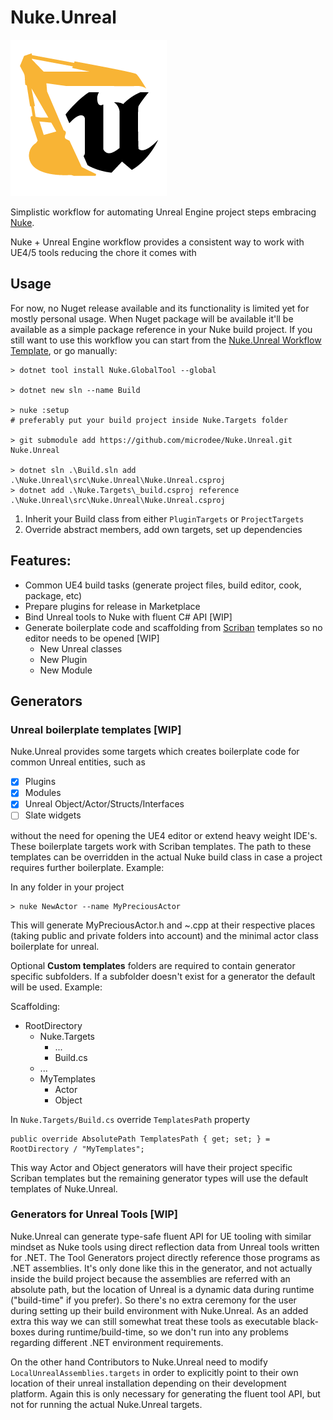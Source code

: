 # Nuke.Unreal
![](docs/nu_logo-250.png)

Simplistic workflow for automating Unreal Engine project steps embracing [Nuke](https://nuke.build).

Nuke + Unreal Engine workflow provides a consistent way to work with UE4/5 tools reducing the chore it comes with 

## Usage

For now, no Nuget release available and its functionality is limited yet for mostly personal usage. When Nuget package will be available it'll be available as a simple package reference in your Nuke build project. If you still want to use this workflow you can start from the [Nuke.Unreal Workflow Template](https://github.com/microdee/Nuke.Unreal.WorkflowTemplate), or go manually:

```
> dotnet tool install Nuke.GlobalTool --global

> dotnet new sln --name Build

> nuke :setup
# preferably put your build project inside Nuke.Targets folder

> git submodule add https://github.com/microdee/Nuke.Unreal.git Nuke.Unreal

> dotnet sln .\Build.sln add .\Nuke.Unreal\src\Nuke.Unreal\Nuke.Unreal.csproj
> dotnet add .\Nuke.Targets\_build.csproj reference .\Nuke.Unreal\src\Nuke.Unreal\Nuke.Unreal.csproj
```

1. Inherit your Build class from either `PluginTargets` or `ProjectTargets`
2. Override abstract members, add own targets, set up dependencies

## Features:
* Common UE4 build tasks (generate project files, build editor, cook, package, etc)
* Prepare plugins for release in Marketplace
* Bind Unreal tools to Nuke with fluent C# API \[WIP\]
* Generate boilerplate code and scaffolding from [Scriban](https://github.com/scriban/scriban) templates so no editor needs to be opened \[WIP\]
  * New Unreal classes
  * New Plugin
  * New Module

## Generators

### Unreal boilerplate templates \[WIP\]

Nuke.Unreal provides some targets which creates boilerplate code for common Unreal entities, such as

* [x] Plugins
* [x] Modules
* [x] Unreal Object/Actor/Structs/Interfaces
* [ ] Slate widgets

without the need for opening the UE4 editor or extend heavy weight IDE's. These boilerplate targets work with Scriban templates. The path to these templates can be overridden in the actual Nuke build class in case a project requires further boilerplate. Example:

In any folder in your project
```
> nuke NewActor --name MyPreciousActor
```

This will generate MyPreciousActor.h and ~.cpp at their respective places (taking public and private folders into account) and the minimal actor class boilerplate for unreal.

Optional **Custom templates** folders are required to contain generator specific subfolders. If a subfolder doesn't exist for a generator the default will be used. Example:

Scaffolding:
* RootDirectory
  * Nuke.Targets
    * ...
    * Build.cs
  * ...
  * MyTemplates
    * Actor
    * Object

In `Nuke.Targets/Build.cs` override `TemplatesPath` property
```CSharp
public override AbsolutePath TemplatesPath { get; set; } = RootDirectory / "MyTemplates";
```

This way Actor and Object generators will have their project specific Scriban templates but the remaining generator types will use the default templates of Nuke.Unreal. 

### Generators for Unreal Tools \[WIP\]

Nuke.Unreal can generate type-safe fluent API for UE tooling with similar mindset as Nuke tools using direct reflection data from Unreal tools written for .NET. The Tool Generators project directly reference those programs as .NET assemblies. It's only done like this in the generator, and not actually inside the build project because the assemblies are referred with an absolute path, but the location of Unreal is a dynamic data during runtime ("build-time" if you prefer). So there's no extra ceremony for the user during setting up their build environment with Nuke.Unreal. As an added extra this way we can still somewhat treat these tools as executable black-boxes during runtime/build-time, so we don't run into any problems regarding different .NET environment requirements.

On the other hand Contributors to Nuke.Unreal need to modify `LocalUnrealAssemblies.targets` in order to explicitly point to their own location of their unreal installation depending on their development platform. Again this is only necessary for generating the fluent tool API, but not for running the actual Nuke.Unreal targets.